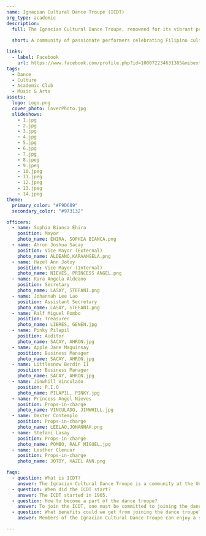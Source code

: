 ```yaml
---
name: Ignacian Cultural Dance Troupe (ICDT)
org_type: academic
description:
  full: The Ignacian Cultural Dance Troupe, renowned for its vibrant performances, embodies the spirit of harmony and diversity through rhythm and unity. This ensemble is not merely a group of dancers; it is a community that celebrates cultural heritage and artistic expression. Through their captivating performances, they weave stories of tradition, creativity, and shared human experiences, enthralling audiences with their passion and skill. Whether participating in local events or international competitions, the Ignacian Cultural Dance Troupe stands as a testament to the power of dance in bringing people together, fostering understanding, and inspiring joy. Their dedication to preserving and promoting Filipino culture shines through every performance, creating a bridge between generations and cultures. The troupe's commitment to excellence is evident in their meticulous choreography and stunning costumes, reflecting the rich tapestry of Philippine history. With each graceful movement, they not only entertain but also educate, leaving a lasting impact on all who have the privilege of witnessing their artistry.
  
  short: A community of passionate performers celebrating Filipino culture through rhythm and unity. Known for their vibrant dances and stunning costumes, they preserve tradition while inspiring audiences with stories of heritage, creativity, and joy. Through each performance, they build bridges across generations and cultures, promoting understanding and pride in Filipino identity.

links:
  - label: Facebook
    url: https://www.facebook.com/profile.php?id=100072234631385&mibextid=ZbWKwL
tags:
  - Dance
  - Culture
  - Academic Club
  - Music & Arts
assets:
  logo: Logo.png
  cover_photo: CoverPhoto.jpg
  slideshows:
    - 1.jpg 
    - 2.jpg
    - 3.jpg
    - 4.jpg
    - 5.jpg
    - 6.jpg
    - 7.jpg 
    - 8.jpeg
    - 9.jpeg
    - 10.jpeg
    - 11.jpeg
    - 12.jpeg
    - 13.jpeg
    - 14.jpeg
theme:
  primary_color: "#F9D689"
  secondary_color: "#973132"

officers:
  - name: Sophia Bianca Ehira
    position: Mayor
    photo_name: EHIRA, SOPHIA BIANCA.png
  - name: Ahron Joshua Sacay
    position: Vice Mayor (External)
    photo_name: ALDEANO,KARAANGELA.png
  - name: Hazel Ann Jotoy
    position: Vice Mayor (Internal)
    photo_name: NIEVES, PRINCESS ANGEL.png
  - name: Kara Angela Aldeano
    position: Secretary
    photo_name: LASAY, STEFANI.png
  - name: Johannah Lee Lao
    position: Assistant Secretary
    photo_name: LASAY, STEFANI.png
  - name: Ralf Miguel Pombo
    position: Treasurer
    photo_name: LIBRES, GENEN.jpg
  - name: Pinky Pilapil
    position: Auditor
    photo_name: SACAY, AHRON.jpg
  - name: Apple Jane Maguinsay
    position: Business Manager
    photo_name: SACAY, AHRON.jpg
  - name: Littlesnow Berdin II
    position: Business Manager
    photo_name: SACAY, AHRON.jpg
  - name: Jinwhill Vinculado
    position: P.I.O
    photo_name: PILAPIL, PINKY.jpg
  - name: Princess Angel Nieves
    position: Props-in-charge
    photo_name: VINCULADO, JINWHILL.jpg
  - name: Dexter Contemplo
    position: Props-in-charge
    photo_name: LEELAO,JOHANNAH.png
  - name: Stefani Lasay
    position: Props-in-charge
    photo_name: POMBO, RALF MIGUEL.jpg
  - name: Lesther Clenuar
    position: Props-in-charge
    photo_name: JOTOY, HAZEL ANN.png

faqs:
  - question: What is ICDT?
    answer: The Ignacian Cultural Dance Troupe is a community at the University of the Immaculate Conception that joyfully celebrates cultural heritage and artistic expression through vibrant performances.
  - question: When did the ICDT start?
    answer: The ICDT started in 1905.
  - question: How to become a part of the dance troupe?
    answer: To join the ICDT, one must be committed to joining the dance troupe, attend practices on Wednesdays and Saturdays, and perform three dances at school or outside school events.
  - question: What benefits could we get from joining the dance troupe?
    answer: Members of the Ignacian Cultural Dance Troupe can enjoy a special benefit - a 6-unit tuition fee discount. This is our way of supporting your passion and helping to lessen your academic financial burden.

---
```


